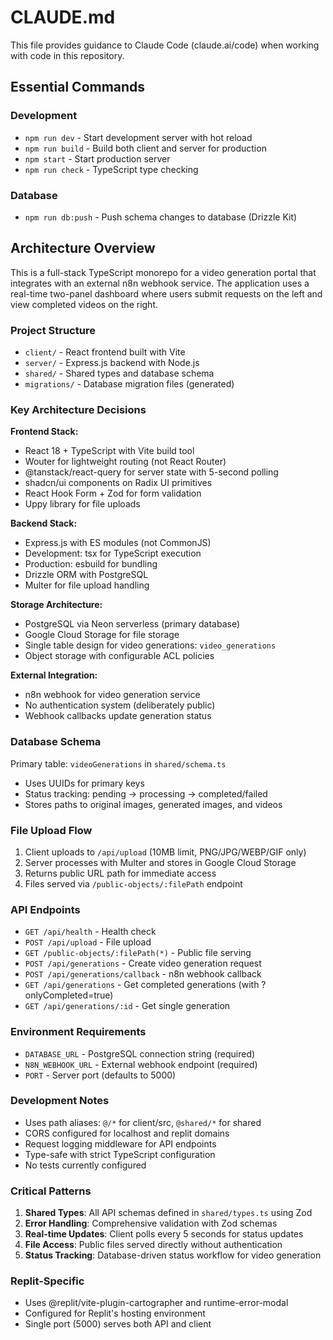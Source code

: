 # CLAUDE.md

This file provides guidance to Claude Code (claude.ai/code) when working with code in this repository.

## Essential Commands

### Development
- `npm run dev` - Start development server with hot reload
- `npm run build` - Build both client and server for production
- `npm start` - Start production server
- `npm run check` - TypeScript type checking

### Database
- `npm run db:push` - Push schema changes to database (Drizzle Kit)

## Architecture Overview

This is a full-stack TypeScript monorepo for a video generation portal that integrates with an external n8n webhook service. The application uses a real-time two-panel dashboard where users submit requests on the left and view completed videos on the right.

### Project Structure

- `client/` - React frontend built with Vite
- `server/` - Express.js backend with Node.js
- `shared/` - Shared types and database schema
- `migrations/` - Database migration files (generated)

### Key Architecture Decisions

**Frontend Stack:**
- React 18 + TypeScript with Vite build tool
- Wouter for lightweight routing (not React Router)
- @tanstack/react-query for server state with 5-second polling
- shadcn/ui components on Radix UI primitives
- React Hook Form + Zod for form validation
- Uppy library for file uploads

**Backend Stack:**
- Express.js with ES modules (not CommonJS)
- Development: tsx for TypeScript execution
- Production: esbuild for bundling
- Drizzle ORM with PostgreSQL
- Multer for file upload handling

**Storage Architecture:**
- PostgreSQL via Neon serverless (primary database)
- Google Cloud Storage for file storage
- Single table design for video generations: `video_generations`
- Object storage with configurable ACL policies

**External Integration:**
- n8n webhook for video generation service
- No authentication system (deliberately public)
- Webhook callbacks update generation status

### Database Schema

Primary table: `videoGenerations` in `shared/schema.ts`
- Uses UUIDs for primary keys
- Status tracking: pending → processing → completed/failed
- Stores paths to original images, generated images, and videos

### File Upload Flow

1. Client uploads to `/api/upload` (10MB limit, PNG/JPG/WEBP/GIF only)
2. Server processes with Multer and stores in Google Cloud Storage
3. Returns public URL path for immediate access
4. Files served via `/public-objects/:filePath` endpoint

### API Endpoints

- `GET /api/health` - Health check
- `POST /api/upload` - File upload
- `GET /public-objects/:filePath(*)` - Public file serving
- `POST /api/generations` - Create video generation request
- `POST /api/generations/callback` - n8n webhook callback
- `GET /api/generations` - Get completed generations (with ?onlyCompleted=true)
- `GET /api/generations/:id` - Get single generation

### Environment Requirements

- `DATABASE_URL` - PostgreSQL connection string (required)
- `N8N_WEBHOOK_URL` - External webhook endpoint (required)
- `PORT` - Server port (defaults to 5000)

### Development Notes

- Uses path aliases: `@/*` for client/src, `@shared/*` for shared
- CORS configured for localhost and replit domains
- Request logging middleware for API endpoints
- Type-safe with strict TypeScript configuration
- No tests currently configured

### Critical Patterns

1. **Shared Types**: All API schemas defined in `shared/types.ts` using Zod
2. **Error Handling**: Comprehensive validation with Zod schemas
3. **Real-time Updates**: Client polls every 5 seconds for status updates
4. **File Access**: Public files served directly without authentication
5. **Status Tracking**: Database-driven status workflow for video generation

### Replit-Specific

- Uses @replit/vite-plugin-cartographer and runtime-error-modal
- Configured for Replit's hosting environment
- Single port (5000) serves both API and client